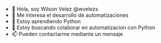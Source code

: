 - 👋 Hola, soy Wilson Velez @wvelezs
- 👀 Me interesa el desarrollo de automatizaciones 
- 🌱 Estoy aprendiendo Python 
- 💞️ Estoy buscando colaborar en automatizacion con Python
- 📫 Pueden contactarme mediante un mensaje
<!---
wvelezs/wvelezs is a ✨ special ✨ repository because its `README.md` (this file) appears on your GitHub profile.
You can click the Preview link to take a look at your changes.
--->
